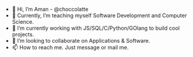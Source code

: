 - 👋 Hi, I’m Aman - @choccolatte
- 👀 Currently, I’m teaching myself Software Development and Computer Science.
- 🌱 I’m currently working with JS/SQL/C/Python/GOlang to build cool projects.
- 💞️ I’m looking to collaborate on Applications & Software.
- 📫 How to reach me. Just message or mail me.

<!---
choccolatte/choccolatte is a ✨ special ✨ repository because its `README.md` (this file) appears on your GitHub profile.
You can click the Preview link to take a look at your changes.
--->
